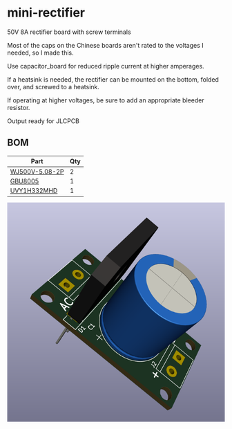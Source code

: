 # mini-rectifier
50V 8A rectifier board with screw terminals

Most of the caps on the Chinese boards aren't rated to the voltages I needed, so I made this.

Use capacitor_board for reduced ripple current at higher amperages.

If a heatsink is needed, the rectifier can be mounted on the bottom, folded over, and screwed to a heatsink.

If operating at higher voltages, be sure to add an appropriate bleeder resistor.

Output ready for JLCPCB


## BOM

| Part | Qty |
| ---- | --- |
| [WJ500V-5.08-2P](https://lcsc.com/product-detail/Screw-terminal_Ningbo-Kangnex-Elec-WJ500V-5-08-2P_C8465.html) | 2 |
| [GBU8005](https://lcsc.com/product-detail/Bridge-Rectifiers_Shandong-Jingdao-Microelectronics-GBU8005_C438424.html) | 1 |
| [UVY1H332MHD](https://www.digikey.com/en/products/detail/UVY1H332MHD/493-12473-ND/2539663) | 1 |


![Board](/images/board.png)
